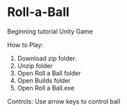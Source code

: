 # Roll-a-Ball
Beginning tutorial Unity Game


How to Play:

1. Download zip folder.
2. Unzip folder
3. Open Roll a Ball folder
4. Open Builds folder
5. Open Roll a Ball.exe 


Controls:
Use arrow keys to control ball
